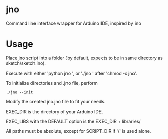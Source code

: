 # jno
Command line interface wrapper for Arduino IDE, inspired by ino

# Usage
Place jno script into a folder (by default, expects to be in same directory as sketch/sketch.ino).

Execute with either 'python jno <options>', or './jno <options>' after 'chmod -x jno'.

To initialize directories and .jno file, perform

	./jno --init
	
Modify the created jno.jno file to fit your needs.

EXEC_DIR is the directory of your Arduino IDE.

EXEC_LIBS with the DEFAULT option is the EXEC_DIR + libraries/

All paths must be absolute, except for SCRIPT_DIR if '/' is used alone.
